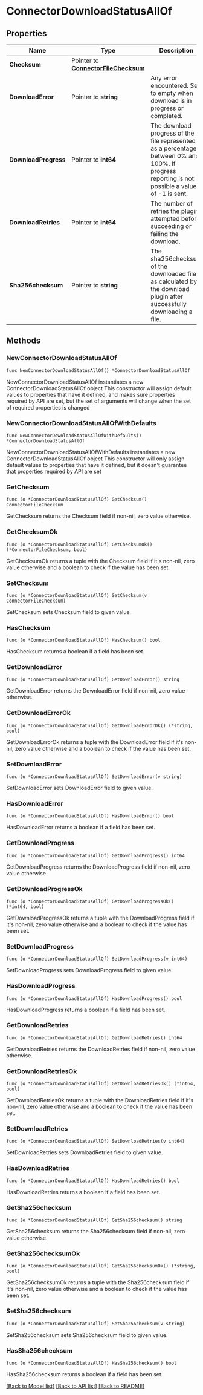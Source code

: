 # ConnectorDownloadStatusAllOf

## Properties

Name | Type | Description | Notes
------------ | ------------- | ------------- | -------------
**Checksum** | Pointer to [**ConnectorFileChecksum**](connector.FileChecksum.md) |  | [optional] 
**DownloadError** | Pointer to **string** | Any error encountered. Set to empty when download is in progress or completed. | [optional] 
**DownloadProgress** | Pointer to **int64** | The download progress of the file represented as a percentage between 0% and 100%. If progress reporting is not possible a value of -1 is sent. | [optional] 
**DownloadRetries** | Pointer to **int64** | The number of retries the plugin attempted before succeeding or failing the download. | [optional] 
**Sha256checksum** | Pointer to **string** | The sha256checksum of the downloaded file as calculated by the download plugin after successfully downloading a file. | [optional] 

## Methods

### NewConnectorDownloadStatusAllOf

`func NewConnectorDownloadStatusAllOf() *ConnectorDownloadStatusAllOf`

NewConnectorDownloadStatusAllOf instantiates a new ConnectorDownloadStatusAllOf object
This constructor will assign default values to properties that have it defined,
and makes sure properties required by API are set, but the set of arguments
will change when the set of required properties is changed

### NewConnectorDownloadStatusAllOfWithDefaults

`func NewConnectorDownloadStatusAllOfWithDefaults() *ConnectorDownloadStatusAllOf`

NewConnectorDownloadStatusAllOfWithDefaults instantiates a new ConnectorDownloadStatusAllOf object
This constructor will only assign default values to properties that have it defined,
but it doesn't guarantee that properties required by API are set

### GetChecksum

`func (o *ConnectorDownloadStatusAllOf) GetChecksum() ConnectorFileChecksum`

GetChecksum returns the Checksum field if non-nil, zero value otherwise.

### GetChecksumOk

`func (o *ConnectorDownloadStatusAllOf) GetChecksumOk() (*ConnectorFileChecksum, bool)`

GetChecksumOk returns a tuple with the Checksum field if it's non-nil, zero value otherwise
and a boolean to check if the value has been set.

### SetChecksum

`func (o *ConnectorDownloadStatusAllOf) SetChecksum(v ConnectorFileChecksum)`

SetChecksum sets Checksum field to given value.

### HasChecksum

`func (o *ConnectorDownloadStatusAllOf) HasChecksum() bool`

HasChecksum returns a boolean if a field has been set.

### GetDownloadError

`func (o *ConnectorDownloadStatusAllOf) GetDownloadError() string`

GetDownloadError returns the DownloadError field if non-nil, zero value otherwise.

### GetDownloadErrorOk

`func (o *ConnectorDownloadStatusAllOf) GetDownloadErrorOk() (*string, bool)`

GetDownloadErrorOk returns a tuple with the DownloadError field if it's non-nil, zero value otherwise
and a boolean to check if the value has been set.

### SetDownloadError

`func (o *ConnectorDownloadStatusAllOf) SetDownloadError(v string)`

SetDownloadError sets DownloadError field to given value.

### HasDownloadError

`func (o *ConnectorDownloadStatusAllOf) HasDownloadError() bool`

HasDownloadError returns a boolean if a field has been set.

### GetDownloadProgress

`func (o *ConnectorDownloadStatusAllOf) GetDownloadProgress() int64`

GetDownloadProgress returns the DownloadProgress field if non-nil, zero value otherwise.

### GetDownloadProgressOk

`func (o *ConnectorDownloadStatusAllOf) GetDownloadProgressOk() (*int64, bool)`

GetDownloadProgressOk returns a tuple with the DownloadProgress field if it's non-nil, zero value otherwise
and a boolean to check if the value has been set.

### SetDownloadProgress

`func (o *ConnectorDownloadStatusAllOf) SetDownloadProgress(v int64)`

SetDownloadProgress sets DownloadProgress field to given value.

### HasDownloadProgress

`func (o *ConnectorDownloadStatusAllOf) HasDownloadProgress() bool`

HasDownloadProgress returns a boolean if a field has been set.

### GetDownloadRetries

`func (o *ConnectorDownloadStatusAllOf) GetDownloadRetries() int64`

GetDownloadRetries returns the DownloadRetries field if non-nil, zero value otherwise.

### GetDownloadRetriesOk

`func (o *ConnectorDownloadStatusAllOf) GetDownloadRetriesOk() (*int64, bool)`

GetDownloadRetriesOk returns a tuple with the DownloadRetries field if it's non-nil, zero value otherwise
and a boolean to check if the value has been set.

### SetDownloadRetries

`func (o *ConnectorDownloadStatusAllOf) SetDownloadRetries(v int64)`

SetDownloadRetries sets DownloadRetries field to given value.

### HasDownloadRetries

`func (o *ConnectorDownloadStatusAllOf) HasDownloadRetries() bool`

HasDownloadRetries returns a boolean if a field has been set.

### GetSha256checksum

`func (o *ConnectorDownloadStatusAllOf) GetSha256checksum() string`

GetSha256checksum returns the Sha256checksum field if non-nil, zero value otherwise.

### GetSha256checksumOk

`func (o *ConnectorDownloadStatusAllOf) GetSha256checksumOk() (*string, bool)`

GetSha256checksumOk returns a tuple with the Sha256checksum field if it's non-nil, zero value otherwise
and a boolean to check if the value has been set.

### SetSha256checksum

`func (o *ConnectorDownloadStatusAllOf) SetSha256checksum(v string)`

SetSha256checksum sets Sha256checksum field to given value.

### HasSha256checksum

`func (o *ConnectorDownloadStatusAllOf) HasSha256checksum() bool`

HasSha256checksum returns a boolean if a field has been set.


[[Back to Model list]](../README.md#documentation-for-models) [[Back to API list]](../README.md#documentation-for-api-endpoints) [[Back to README]](../README.md)


